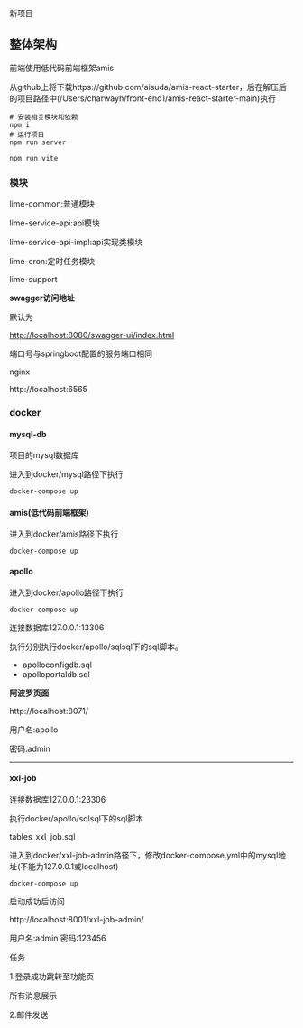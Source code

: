 新项目

## 整体架构

前端使用低代码前端框架amis



从github上将下载https://github.com/aisuda/amis-react-starter，后在解压后的项目路径中(/Users/charwayh/front-end1/amis-react-starter-main)执行

```shell
# 安装相关模块和依赖
npm i
# 运行项目
npm run server
```

```shell
npm run vite
```





### 模块

lime-common:普通模块

lime-service-api:api模块

lime-service-api-impl:api实现类模块

lime-cron:定时任务模块

lime-support





**swagger访问地址**

默认为

[http://localhost:8080/swagger-ui/index.html](http://localhost:8080/swagger-ui/index.html#/)

端口号与springboot配置的服务端口相同





nginx

http://localhost:6565









### **docker**

#### mysql-db

项目的mysql数据库

进入到docker/mysql路径下执行

```
docker-compose up
```



#### amis(低代码前端框架)

进入到docker/amis路径下执行

```
docker-compose up
```



#### apollo

进入到docker/apollo路径下执行

```
docker-compose up
```

连接数据库127.0.0.1:13306

执行分别执行docker/apollo/sqlsql下的sql脚本。

- apolloconfigdb.sql
- apolloportaldb.sql

**阿波罗页面**

http://localhost:8071/

用户名:apollo

密码:admin

***

#### xxl-job

连接数据库127.0.0.1:23306

执行docker/apollo/sqlsql下的sql脚本

tables_xxl_job.sql



进入到docker/xxl-job-admin路径下，修改docker-compose.yml中的mysql地址(不能为127.0.0.1或localhost)

```
docker-compose up
```



启动成功后访问

http://localhost:8001/xxl-job-admin/

用户名:admin
密码:123456




任务

1.登录成功跳转至功能页

所有消息展示



2.邮件发送











